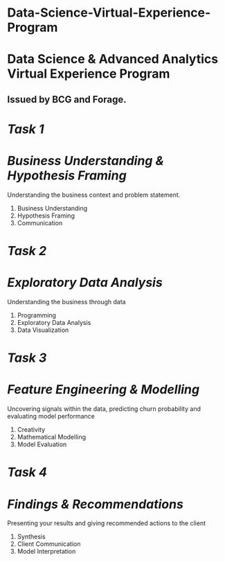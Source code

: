 # Data-Science-Virtual-Experience-Program
# Data Science & Advanced Analytics Virtual Experience Program
## Issued by BCG and Forage.
# *Task 1*
# ***Business Understanding & Hypothesis Framing***
Understanding the business context and problem statement.
1. Business Understanding
2. Hypothesis Framing
3. Communication

# *Task 2*
# ***Exploratory Data Analysis***
Understanding the business through data
1. Programming
2. Exploratory Data Analysis
3. Data Visualization

# *Task 3*
# ***Feature Engineering & Modelling***
Uncovering signals within the data, predicting churn probability and evaluating model performance
1. Creativity
2. Mathematical Modelling
3. Model Evaluation

# *Task 4*
# ***Findings & Recommendations***
Presenting your results and giving recommended actions to the client
1. Synthesis
2. Client Communication
3. Model Interpretation
